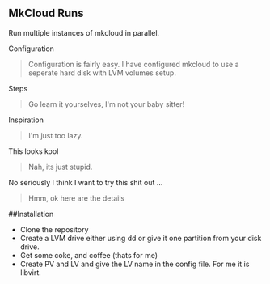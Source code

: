 MkCloud Runs
------

Run multiple instances of mkcloud in parallel.

Configuration
> Configuration is fairly easy. I have configured mkcloud to use a seperate
> hard disk with LVM volumes setup.

Steps
> Go learn it yourselves, I'm not your baby sitter!

Inspiration
> I'm just too lazy.

This looks kool
> Nah, its just stupid.

No seriously I think I want to try this shit out ...
> Hmm, ok here are the details


##Installation

* Clone the repository
* Create a LVM drive either using dd or give it one partition from your disk
drive.
* Get some coke, and coffee (thats for me)
* Create PV and LV and give the LV name in the config file. For me it is
libvirt.
